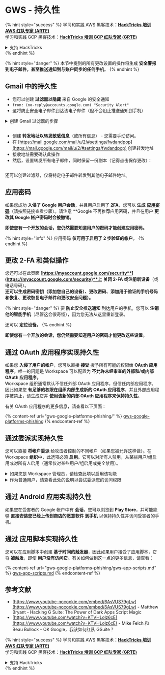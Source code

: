 # GWS - 持久性

{% hint style="success" %}
学习和实践 AWS 黑客技术：<img src="../../.gitbook/assets/image.png" alt="" data-size="line">[**HackTricks 培训 AWS 红队专家 (ARTE)**](https://training.hacktricks.xyz/courses/arte)<img src="../../.gitbook/assets/image.png" alt="" data-size="line">\
学习和实践 GCP 黑客技术：<img src="../../.gitbook/assets/image (2).png" alt="" data-size="line">[**HackTricks 培训 GCP 红队专家 (GRTE)**<img src="../../.gitbook/assets/image (2).png" alt="" data-size="line">](https://training.hacktricks.xyz/courses/grte)

<details>

<summary>支持 HackTricks</summary>

* 查看 [**订阅计划**](https://github.com/sponsors/carlospolop)!
* **加入** 💬 [**Discord 群组**](https://discord.gg/hRep4RUj7f) 或 [**Telegram 群组**](https://t.me/peass) 或 **在** **Twitter** 🐦 [**@hacktricks\_live**](https://twitter.com/hacktricks\_live)**上关注我们。**
* **通过向** [**HackTricks**](https://github.com/carlospolop/hacktricks) 和 [**HackTricks Cloud**](https://github.com/carlospolop/hacktricks-cloud) GitHub 仓库提交 PR 分享黑客技巧。

</details>
{% endhint %}

{% hint style="danger" %}
本节中提到的所有更改设置的操作将生成 **安全警报到电子邮件，甚至推送通知到与账户同步的任何手机**。
{% endhint %}

## **Gmail 中的持久性**

* 您可以创建 **过滤器以隐藏** 来自 Google 的安全通知
* `from: (no-reply@accounts.google.com) "Security Alert"`
* 这将防止安全电子邮件到达该电子邮件（但不会阻止推送通知到手机）

<details>

<summary>创建 Gmail 过滤器的步骤</summary>

（来自 [**这里**](https://support.google.com/mail/answer/6579) 的说明）

1. 打开 [Gmail](https://mail.google.com/)。
2. 在顶部的搜索框中，点击显示搜索选项 ![photos tune](https://lh3.googleusercontent.com/cD6YR\_YvqXqNKxrWn2NAWkV6tjJtg8vfvqijKT1\_9zVCrl2sAx9jROKhLqiHo2ZDYTE=w36) 。
3. 输入您的搜索条件。如果您想检查搜索是否正确，请点击 **搜索** 查看显示的电子邮件。
4. 在搜索窗口的底部，点击 **创建过滤器**。
5. 选择您希望过滤器执行的操作。
6. 点击 **创建过滤器**。

在 [https://mail.google.com/mail/u/0/#settings/filters](https://mail.google.com/mail/u/0/#settings/filters) 检查您当前的过滤器（以删除它们）

</details>

<figure><img src="../../.gitbook/assets/image (331).png" alt=""><figcaption></figcaption></figure>

* 创建 **转发地址以转发敏感信息**（或所有信息） - 您需要手动访问。
* 在 [https://mail.google.com/mail/u/2/#settings/fwdandpop](https://mail.google.com/mail/u/2/#settings/fwdandpop) 创建转发地址
* 接收地址需要确认此操作
* 然后，设置转发所有电子邮件，同时保留一份副本（记得点击保存更改）：

<figure><img src="../../.gitbook/assets/image (332).png" alt=""><figcaption></figcaption></figure>

还可以创建过滤器，仅将特定电子邮件转发到其他电子邮件地址。

## 应用密码

如果您成功 **入侵了 Google 用户会话**，并且用户启用了 **2FA**，您可以 **生成** [**应用密码**](https://support.google.com/accounts/answer/185833?hl=en)（请按照链接查看步骤）。请注意 **Google 不再推荐应用密码，并且在用户 **更改其 Google 帐户密码时会被撤销。**

**即使您有一个开放的会话，您仍然需要知道用户的密码才能创建应用密码。**

{% hint style="info" %}
应用密码 **仅可用于启用了 2 步验证的帐户**。
{% endhint %}

## 更改 2-FA 和类似操作

您还可以在此页面 [**https://myaccount.google.com/security**](https://myaccount.google.com/security)**上** **关闭 2-FA 或注册新设备**（或电话号码）。\
**还可以生成密码密钥（添加您自己的设备）、更改密码、添加用于验证的手机号码和恢复、更改恢复电子邮件和更改安全问题）。**

{% hint style="danger" %}
要 **防止安全推送通知** 到达用户的手机，您可以 **注销他的智能手机**（尽管这会很奇怪），因为您无法从这里重新登录。

还可以 **定位设备。**
{% endhint %}

**即使您有一个开放的会话，您仍然需要知道用户的密码才能更改这些设置。**

## 通过 OAuth 应用程序实现持久性

如果您 **入侵了用户的帐户**，您可以直接 **接受** 授予所有可能的权限给 **OAuth 应用程序**。唯一的问题是 Workspace 可以配置为 **不允许未经审查的外部和/或内部 OAuth 应用程序。**\
Workspace 组织通常默认不信任外部 OAuth 应用程序，但信任内部应用程序，因此如果您 **有足够的权限在组织内部生成新的 OAuth 应用程序**，并且外部应用程序被禁止，请生成它并 **使用该新的内部 OAuth 应用程序来保持持久性**。

有关 OAuth 应用程序的更多信息，请查看以下页面：

{% content-ref url="gws-google-platforms-phishing/" %}
[gws-google-platforms-phishing](gws-google-platforms-phishing/)
{% endcontent-ref %}

## 通过委派实现持久性

您可以直接 **将帐户委派** 给攻击者控制的不同帐户（如果您被允许这样做）。在 Workspace **组织**中，此选项必须 **启用**。它可以对所有人禁用，从某些用户/组启用或对所有人启用（通常仅对某些用户/组启用或完全禁用）。

<details>

<summary>如果您是 Workspace 管理员，请检查此项以启用该功能</summary>

（信息 [复制自文档](https://support.google.com/a/answer/7223765)）

作为您组织的管理员（例如，您的工作或学校），您控制用户是否可以委派访问其 Gmail 帐户。您可以让每个人都有委派其帐户的选项。或者，仅允许某些部门的人设置委派。例如，您可以：

* 将行政助理添加为您 Gmail 帐户的委派，以便他们可以代表您阅读和发送电子邮件。
* 将一个组（例如您的销售部门）添加到组中作为委派，以便每个人都可以访问一个 Gmail 帐户。

用户只能将访问权限委派给同一组织中的其他用户，无论其域或组织单位如何。

#### 委派限制和限制

* **允许用户将其邮箱访问权限授予 Google 组** 选项：要使用此选项，必须为被委派帐户的 OU 和每个组成员的 OU 启用。属于没有启用此选项的 OU 的组成员无法访问被委派的帐户。
* 在典型使用情况下，40 个委派用户可以同时访问一个 Gmail 帐户。一个或多个委派的超出平均使用可能会减少此数字。
* 经常访问 Gmail 的自动化过程也可能减少可以同时访问帐户的委派数量。这些过程包括频繁访问 Gmail 的 API 或浏览器扩展。
* 单个 Gmail 帐户支持最多 1,000 个唯一委派。组在组中计为一个委派，计入限制。
* 委派不会增加 Gmail 帐户的限制。具有委派用户的 Gmail 帐户具有标准的 Gmail 帐户限制和政策。有关详细信息，请访问 [Gmail 限制和政策](https://support.google.com/a/topic/28609)。

#### 第 1 步：为您的用户启用 Gmail 委派

**在开始之前：** 要将设置应用于某些用户，请将其帐户放入 [组织单位](https://support.google.com/a/topic/1227584)。

1. [登录](https://admin.google.com/) 到您的 [Google 管理控制台](https://support.google.com/a/answer/182076)。

使用 _管理员帐户_ 登录，而不是您当前的帐户 CarlosPolop@gmail.com
2. 在管理控制台中，转到菜单 ![](https://storage.googleapis.com/support-kms-prod/JxKYG9DqcsormHflJJ8Z8bHuyVI5YheC0lAp)![然后](https://storage.googleapis.com/support-kms-prod/Th2Tx0uwPMOhsMPn7nRXMUo3vs6J0pto2DTn)![](https://storage.googleapis.com/support-kms-prod/ocGtUSENh4QebLpvZcmLcNRZyaTBcolMRSyl) **应用**![然后](https://storage.googleapis.com/support-kms-prod/Th2Tx0uwPMOhsMPn7nRXMUo3vs6J0pto2DTn)**Google Workspace**![然后](https://storage.googleapis.com/support-kms-prod/Th2Tx0uwPMOhsMPn7nRXMUo3vs6J0pto2DTn)**Gmail**![然后](https://storage.googleapis.com/support-kms-prod/Th2Tx0uwPMOhsMPn7nRXMUo3vs6J0pto2DTn)**用户设置**。
3. 要将设置应用于所有人，请保留选定的顶级组织单位。否则，选择一个子 [组织单位](https://support.google.com/a/topic/1227584)。
4. 点击 **邮件委派**。
5. 勾选 **允许用户将其邮箱访问权限委派给域内的其他用户** 复选框。
6. （可选）要让用户指定委派消息中包含的发件人信息，请勾选 **允许用户自定义此设置** 复选框。
7. 选择一个选项，作为委派发送的消息中包含的默认发件人信息：
* **显示帐户所有者和发送电子邮件的委派**—消息包括 Gmail 帐户所有者和委派的电子邮件地址。
* **仅显示帐户所有者**—消息仅包括 Gmail 帐户所有者的电子邮件地址。委派的电子邮件地址不包括在内。
8. （可选）要让用户将组添加到组中作为委派，请勾选 **允许用户将其邮箱访问权限授予 Google 组** 复选框。
9. 点击 **保存**。如果您配置了子组织单位，您可能能够 **继承** 或 **覆盖** 父组织单位的设置。
10. （可选）要为其他组织单位启用 Gmail 委派，请重复步骤 3-9。

更改可能需要最多 24 小时，但通常会更快发生。 [了解更多](https://support.google.com/a/answer/7514107)

#### 第 2 步：让用户为其帐户设置委派

启用委派后，您的用户可以转到其 Gmail 设置以分配委派。委派可以代表用户阅读、发送和接收消息。

有关详细信息，请直接引导用户查看 [委派和协作电子邮件](https://support.google.com/a/users/answer/138350)。

</details>

<details>

<summary>作为普通用户，请查看此处的说明以尝试委派您的访问权限</summary>

（信息复制自 [**文档**](https://support.google.com/mail/answer/138350)）

您最多可以添加 10 个委派。

如果您通过工作、学校或其他组织使用 Gmail：

* 您可以在组织内添加最多 1000 个委派。
* 在典型使用情况下，40 个委派可以同时访问一个 Gmail 帐户。
* 如果您使用自动化过程，例如 API 或浏览器扩展，少数委派可以同时访问一个 Gmail 帐户。

1. 在计算机上，打开 [Gmail](https://mail.google.com/)。您无法通过 Gmail 应用添加委派。
2. 在右上角，点击设置 ![设置](https://lh3.googleusercontent.com/p3J-ZSPOLtuBBR\_ofWTFDfdgAYQgi8mR5c76ie8XQ2wjegk7-yyU5zdRVHKybQgUlQ=w36-h36) ![然后](https://lh3.googleusercontent.com/3\_l97rr0GvhSP2XV5OoCkV2ZDTIisAOczrSdzNCBxhIKWrjXjHucxNwocghoUa39gw=w36-h36) **查看所有设置**。
3. 点击 **帐户和导入** 或 **帐户** 选项卡。
4. 在“授予对您帐户的访问权限”部分，点击 **添加另一个帐户**。如果您通过工作或学校使用 Gmail，您的组织可能会限制电子邮件委派。如果您看不到此设置，请联系您的管理员。
* 如果您看不到授予对您帐户的访问权限，则表示它被限制。
5. 输入您要添加的人的电子邮件地址。如果您通过工作、学校或其他组织使用 Gmail，并且您的管理员允许，您可以输入一个组的电子邮件地址。该组必须与您的组织具有相同的域。组的外部成员被拒绝委派访问。\
\
**重要：** 如果您委派的帐户是新帐户或密码已重置，管理员必须关闭首次登录时更改密码的要求。

* [了解管理员如何创建用户](https://support.google.com/a/answer/33310)。
* [了解管理员如何重置密码](https://support.google.com/a/answer/33319)。

6. 点击 **下一步** ![然后](https://lh3.googleusercontent.com/QbWcYKta5vh\_4-OgUeFmK-JOB0YgLLoGh69P478nE6mKdfpWQniiBabjF7FVoCVXI0g=h36) **发送电子邮件以授予访问权限**。

您添加的人将收到一封电子邮件，要求他们确认。邀请在一周后过期。

如果您添加了一个组，所有组成员将成为委派，而无需确认。

注意：委派生效可能需要最多 24 小时。

</details>

## 通过 Android 应用实现持久性

如果您在受害者的 Google 帐户中有 **会话**，您可以浏览到 **Play Store**，并可能能够 **直接安装您已经上传到商店的恶意软件** **到手机** 以保持持久性并访问受害者的手机。

## **通过** 应用脚本实现持久性

您可以在应用脚本中创建 **基于时间的触发器**，因此如果用户接受了应用脚本，它将 **被触发**，即使 **用户没有访问它**。有关如何做到这一点的更多信息，请查看：

{% content-ref url="gws-google-platforms-phishing/gws-app-scripts.md" %}
[gws-app-scripts.md](gws-google-platforms-phishing/gws-app-scripts.md)
{% endcontent-ref %}

## 参考文献

* [https://www.youtube-nocookie.com/embed/6AsVUS79gLw](https://www.youtube-nocookie.com/embed/6AsVUS79gLw) - Matthew Bryant - Hacking G Suite: The Power of Dark Apps Script Magic
* [https://www.youtube.com/watch?v=KTVHLolz6cE](https://www.youtube.com/watch?v=KTVHLolz6cE) - Mike Felch 和 Beau Bullock - OK Google，我该如何红队 GSuite？

{% hint style="success" %}
学习和实践 AWS 黑客技术：<img src="../../.gitbook/assets/image.png" alt="" data-size="line">[**HackTricks 培训 AWS 红队专家 (ARTE)**](https://training.hacktricks.xyz/courses/arte)<img src="../../.gitbook/assets/image.png" alt="" data-size="line">\
学习和实践 GCP 黑客技术：<img src="../../.gitbook/assets/image (2).png" alt="" data-size="line">[**HackTricks 培训 GCP 红队专家 (GRTE)**<img src="../../.gitbook/assets/image (2).png" alt="" data-size="line">](https://training.hacktricks.xyz/courses/grte)

<details>

<summary>支持 HackTricks</summary>

* 查看 [**订阅计划**](https://github.com/sponsors/carlospolop)!
* **加入** 💬 [**Discord 群组**](https://discord.gg/hRep4RUj7f) 或 [**Telegram 群组**](https://t.me/peass) 或 **在** **Twitter** 🐦 [**@hacktricks\_live**](https://twitter.com/hacktricks\_live)**上关注我们。**
* **通过向** [**HackTricks**](https://github.com/carlospolop/hacktricks) 和 [**HackTricks Cloud**](https://github.com/carlospolop/hacktricks-cloud) GitHub 仓库提交 PR 分享黑客技巧。

</details>
{% endhint %}
